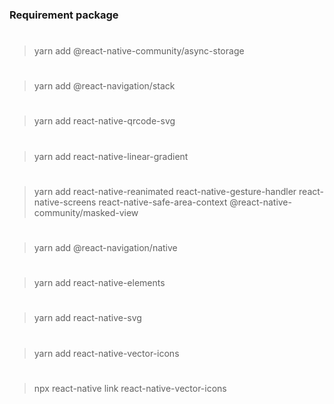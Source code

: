 ### Requirement package
#
>yarn add @react-native-community/async-storage
#
>yarn add @react-navigation/stack
#
>yarn add react-native-qrcode-svg
#
>yarn add react-native-linear-gradient
#
>yarn add react-native-reanimated react-native-gesture-handler react-native-screens react-native-safe-area-context @react-native-community/masked-view
#
>yarn add @react-navigation/native
#
>yarn add react-native-elements
#
>yarn add react-native-svg
#
>yarn add react-native-vector-icons
#
>npx react-native link react-native-vector-icons
